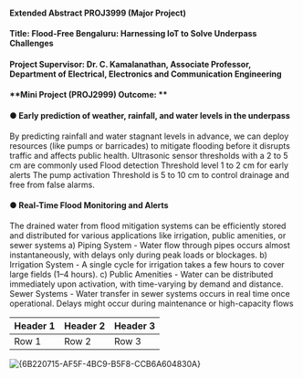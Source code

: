 #### **Extended Abstract PROJ3999 (Major Project)**
#### **Title:** Flood-Free Bengaluru: Harnessing IoT to Solve Underpass Challenges
#### **Project Supervisor:** Dr. C. Kamalanathan, Associate Professor, Department of Electrical, Electronics and Communication Engineering 
#### **Mini Project (PROJ2999) Outcome: **
#### **● Early prediction of weather, rainfall, and water levels in the underpass**
By predicting rainfall and water stagnant levels in advance, we can deploy resources (like pumps or barricades) to mitigate flooding before it disrupts traffic and affects public health.
Ultrasonic sensor thresholds with a 2 to 5 cm are commonly used
Flood detection Threshold level 1 to 2 cm for early alerts
The pump activation Threshold is 5 to 10 cm to control drainage and free from false alarms.
#### **●	Real-Time Flood Monitoring and Alerts**
The drained water from flood mitigation systems can be efficiently stored and distributed for various applications like irrigation, public amenities, or sewer systems
a)	Piping System - Water flow through pipes occurs almost instantaneously, with delays only during peak loads or blockages.
b)	Irrigation System - A single cycle for irrigation takes a few hours to cover large fields (1–4 hours).
c)	Public Amenities - Water can be distributed immediately upon activation, with time-varying by demand and distance.
Sewer Systems - Water transfer in sewer systems occurs in real time once operational. Delays might occur during maintenance or high-capacity flows


|Header 1| Header 2| Header 3|
|--------|---------|---------|
| Row 1  | Row 2   | Row 3   |



![{6B220715-AF5F-4BC9-B5F8-CCB6A604830A}](https://github.com/user-attachments/assets/6d87d07a-8b59-4fcd-bf82-ca062e6f481c)

